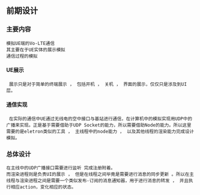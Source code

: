 ## 前期设计

### 主要内容
    模拟UE端的Vo-LTE通信
    其主要在于UE实体的展示模拟
    通信过程的模拟

#### UE展示
     展示只是对于简单的终端展示 ， 包括开机 ， 关机 ， 界面的展示，仅仅只是涉及到UI层。

#### 通信实现
     在实际的通信中UE通过无线电的空中接口与基站进行通信，在计算机中的模拟实现用UDP中的广播来实现。正是基于需要借助于UDP Socket的能力，所以需要借助Node的能力。所以这里需要的是eletron类似的工具 ， 主线程中的node能力 ， 以及其他线程的渲染能力完成设计模拟。

### 总体设计
    在主线中的UDP广播接口需要进行监听 完成注册附着。
    而渲染进程则是负责UI的展示 ， 但是在线程之间毕竟是需要进行消息的同步更新 。所以在主线程与渲染进程之间是需要一个类似发布-订阅的消息通知器，用于进行消息的转发 ， 并且执行相应action，变化相应的状态。
